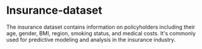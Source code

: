# Insurance-dataset
The insurance dataset contains information on policyholders including their age, gender, BMI, region, smoking status, and medical costs. It's commonly used for predictive modeling and analysis in the insurance industry.
